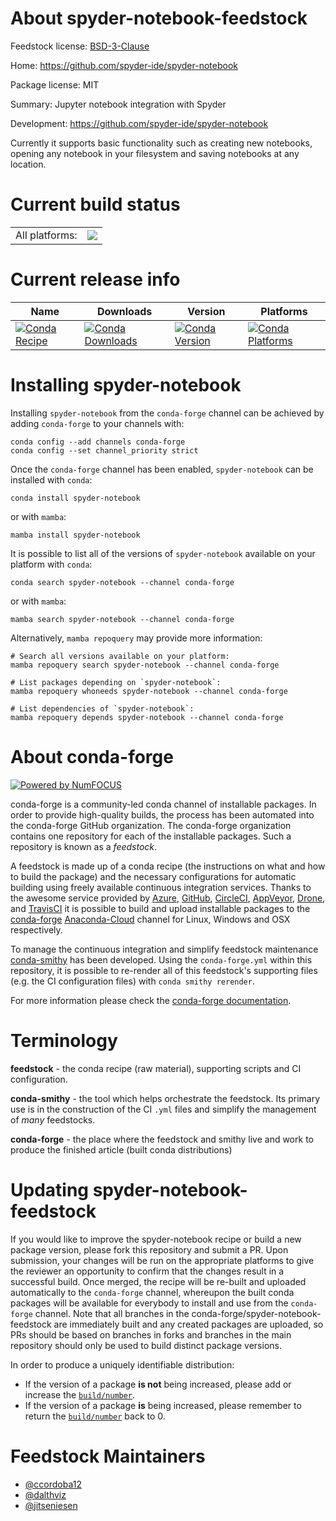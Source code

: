 About spyder-notebook-feedstock
===============================

Feedstock license: [BSD-3-Clause](https://github.com/conda-forge/spyder-notebook-feedstock/blob/main/LICENSE.txt)

Home: https://github.com/spyder-ide/spyder-notebook

Package license: MIT

Summary: Jupyter notebook integration with Spyder

Development: https://github.com/spyder-ide/spyder-notebook

Currently it supports basic functionality such as creating new notebooks,
opening any notebook in your filesystem and saving notebooks at any location.


Current build status
====================


<table><tr><td>All platforms:</td>
    <td>
      <a href="https://dev.azure.com/conda-forge/feedstock-builds/_build/latest?definitionId=3594&branchName=main">
        <img src="https://dev.azure.com/conda-forge/feedstock-builds/_apis/build/status/spyder-notebook-feedstock?branchName=main">
      </a>
    </td>
  </tr>
</table>

Current release info
====================

| Name | Downloads | Version | Platforms |
| --- | --- | --- | --- |
| [![Conda Recipe](https://img.shields.io/badge/recipe-spyder--notebook-green.svg)](https://anaconda.org/conda-forge/spyder-notebook) | [![Conda Downloads](https://img.shields.io/conda/dn/conda-forge/spyder-notebook.svg)](https://anaconda.org/conda-forge/spyder-notebook) | [![Conda Version](https://img.shields.io/conda/vn/conda-forge/spyder-notebook.svg)](https://anaconda.org/conda-forge/spyder-notebook) | [![Conda Platforms](https://img.shields.io/conda/pn/conda-forge/spyder-notebook.svg)](https://anaconda.org/conda-forge/spyder-notebook) |

Installing spyder-notebook
==========================

Installing `spyder-notebook` from the `conda-forge` channel can be achieved by adding `conda-forge` to your channels with:

```
conda config --add channels conda-forge
conda config --set channel_priority strict
```

Once the `conda-forge` channel has been enabled, `spyder-notebook` can be installed with `conda`:

```
conda install spyder-notebook
```

or with `mamba`:

```
mamba install spyder-notebook
```

It is possible to list all of the versions of `spyder-notebook` available on your platform with `conda`:

```
conda search spyder-notebook --channel conda-forge
```

or with `mamba`:

```
mamba search spyder-notebook --channel conda-forge
```

Alternatively, `mamba repoquery` may provide more information:

```
# Search all versions available on your platform:
mamba repoquery search spyder-notebook --channel conda-forge

# List packages depending on `spyder-notebook`:
mamba repoquery whoneeds spyder-notebook --channel conda-forge

# List dependencies of `spyder-notebook`:
mamba repoquery depends spyder-notebook --channel conda-forge
```


About conda-forge
=================

[![Powered by
NumFOCUS](https://img.shields.io/badge/powered%20by-NumFOCUS-orange.svg?style=flat&colorA=E1523D&colorB=007D8A)](https://numfocus.org)

conda-forge is a community-led conda channel of installable packages.
In order to provide high-quality builds, the process has been automated into the
conda-forge GitHub organization. The conda-forge organization contains one repository
for each of the installable packages. Such a repository is known as a *feedstock*.

A feedstock is made up of a conda recipe (the instructions on what and how to build
the package) and the necessary configurations for automatic building using freely
available continuous integration services. Thanks to the awesome service provided by
[Azure](https://azure.microsoft.com/en-us/services/devops/), [GitHub](https://github.com/),
[CircleCI](https://circleci.com/), [AppVeyor](https://www.appveyor.com/),
[Drone](https://cloud.drone.io/welcome), and [TravisCI](https://travis-ci.com/)
it is possible to build and upload installable packages to the
[conda-forge](https://anaconda.org/conda-forge) [Anaconda-Cloud](https://anaconda.org/)
channel for Linux, Windows and OSX respectively.

To manage the continuous integration and simplify feedstock maintenance
[conda-smithy](https://github.com/conda-forge/conda-smithy) has been developed.
Using the ``conda-forge.yml`` within this repository, it is possible to re-render all of
this feedstock's supporting files (e.g. the CI configuration files) with ``conda smithy rerender``.

For more information please check the [conda-forge documentation](https://conda-forge.org/docs/).

Terminology
===========

**feedstock** - the conda recipe (raw material), supporting scripts and CI configuration.

**conda-smithy** - the tool which helps orchestrate the feedstock.
                   Its primary use is in the construction of the CI ``.yml`` files
                   and simplify the management of *many* feedstocks.

**conda-forge** - the place where the feedstock and smithy live and work to
                  produce the finished article (built conda distributions)


Updating spyder-notebook-feedstock
==================================

If you would like to improve the spyder-notebook recipe or build a new
package version, please fork this repository and submit a PR. Upon submission,
your changes will be run on the appropriate platforms to give the reviewer an
opportunity to confirm that the changes result in a successful build. Once
merged, the recipe will be re-built and uploaded automatically to the
`conda-forge` channel, whereupon the built conda packages will be available for
everybody to install and use from the `conda-forge` channel.
Note that all branches in the conda-forge/spyder-notebook-feedstock are
immediately built and any created packages are uploaded, so PRs should be based
on branches in forks and branches in the main repository should only be used to
build distinct package versions.

In order to produce a uniquely identifiable distribution:
 * If the version of a package **is not** being increased, please add or increase
   the [``build/number``](https://docs.conda.io/projects/conda-build/en/latest/resources/define-metadata.html#build-number-and-string).
 * If the version of a package **is** being increased, please remember to return
   the [``build/number``](https://docs.conda.io/projects/conda-build/en/latest/resources/define-metadata.html#build-number-and-string)
   back to 0.

Feedstock Maintainers
=====================

* [@ccordoba12](https://github.com/ccordoba12/)
* [@dalthviz](https://github.com/dalthviz/)
* [@jitseniesen](https://github.com/jitseniesen/)

